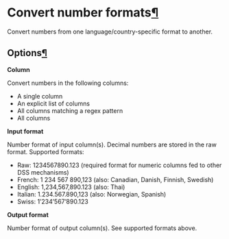 Convert number formats[¶](#convert-number-formats "Permalink to this heading")
==============================================================================


Convert numbers from one language/country\-specific format to another.



Options[¶](#options "Permalink to this heading")
------------------------------------------------


**Column**


Convert numbers in the following columns:


* A single column
* An explicit list of columns
* All columns matching a regex pattern
* All columns


**Input format**


Number format of input column(s). Decimal numbers are stored in the raw format. Supported formats:


* Raw: 1234567890\.123 (required format for numeric columns fed to other DSS mechanisms)
* French: 1 234 567 890,123 (also: Canadian, Danish, Finnish, Swedish)
* English: 1,234,567,890\.123 (also: Thai)
* Italian: 1\.234\.567\.890,123 (also: Norwegian, Spanish)
* Swiss: 1’234’567’890\.123


**Output format**


Number format of output column(s). See supported formats above.